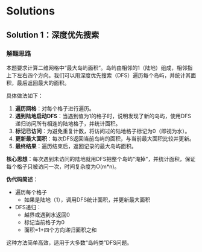 # Solutions

## Solution 1：深度优先搜索

### 解题思路

本题要求计算二维网格中“最大岛屿面积”。岛屿由相邻的1（陆地）组成，相邻指上下左右四个方向。我们可以用深度优先搜索（DFS）遍历每个岛屿，并统计其面积，最后返回最大的面积。

具体做法如下：

1. **遍历网格**：对每个格子进行遍历。
2. **遇到陆地启动DFS**：当遇到值为1的格子时，说明发现了新的岛屿，使用DFS递归访问所有相连的陆地格子，并统计面积。
3. **标记已访问**：为避免重复计数，将访问过的陆地格子标记为0（即视为水）。
4. **更新最大面积**：每次DFS返回当前岛屿的面积，与当前最大面积比较并更新。
5. **最终结果**：遍历结束后，返回记录的最大岛屿面积。

**核心思想**：每次遇到未访问的陆地就用DFS把整个岛屿“淹掉”，并统计面积，保证每个格子只被访问一次，时间复杂度为O(m*n)。

**伪代码简述**：

- 遍历每个格子
  - 如果是陆地（1），调用DFS统计面积，并更新最大面积
- DFS递归：
  - 越界或遇到水返回0
  - 标记当前格子为0
  - 面积=1+四个方向递归面积之和

这种方法简单高效，适用于大多数“岛屿类”DFS问题。
